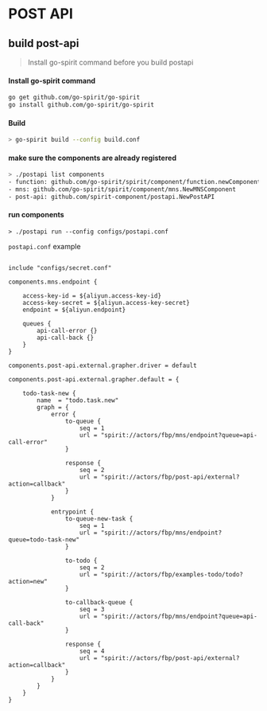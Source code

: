 POST API
========

## build post-api

> Install go-spirit command before you build postapi

#### Install go-spirit command

```bash
go get github.com/go-spirit/go-spirit
go install github.com/go-spirit/go-spirit
```


#### Build

```bash
> go-spirit build --config build.conf
```


#### make sure the components are already registered

```bash
> ./postapi list components
- function: github.com/go-spirit/spirit/component/function.newComponentFunc
- mns: github.com/go-spirit/spirit/component/mns.NewMNSComponent
- post-api: github.com/spirit-component/postapi.NewPostAPI
```


#### run components

```
> ./postapi run --config configs/postapi.conf
```

`postapi.conf` example

```hocon

include "configs/secret.conf"

components.mns.endpoint {

	access-key-id = ${aliyun.access-key-id}
	access-key-secret = ${aliyun.access-key-secret}
	endpoint = ${aliyun.endpoint}

	queues {
		api-call-error {}
		api-call-back {}
	}
}

components.post-api.external.grapher.driver = default

components.post-api.external.grapher.default = {

	todo-task-new {
		name  = "todo.task.new"
		graph = {
			error {
				to-queue {
					seq = 1
					url = "spirit://actors/fbp/mns/endpoint?queue=api-call-error"
				}

				response {
					seq = 2
					url = "spirit://actors/fbp/post-api/external?action=callback"
				}
			}

			entrypoint {
				to-queue-new-task {
					seq = 1
					url = "spirit://actors/fbp/mns/endpoint?queue=todo-task-new"
				}

				to-todo {
					seq = 2
					url = "spirit://actors/fbp/examples-todo/todo?action=new"
				}

				to-callback-queue {
					seq = 3
					url = "spirit://actors/fbp/mns/endpoint?queue=api-call-back"
				}

				response {
					seq = 4
					url = "spirit://actors/fbp/post-api/external?action=callback"
				}
			}
		}
	}
}
```